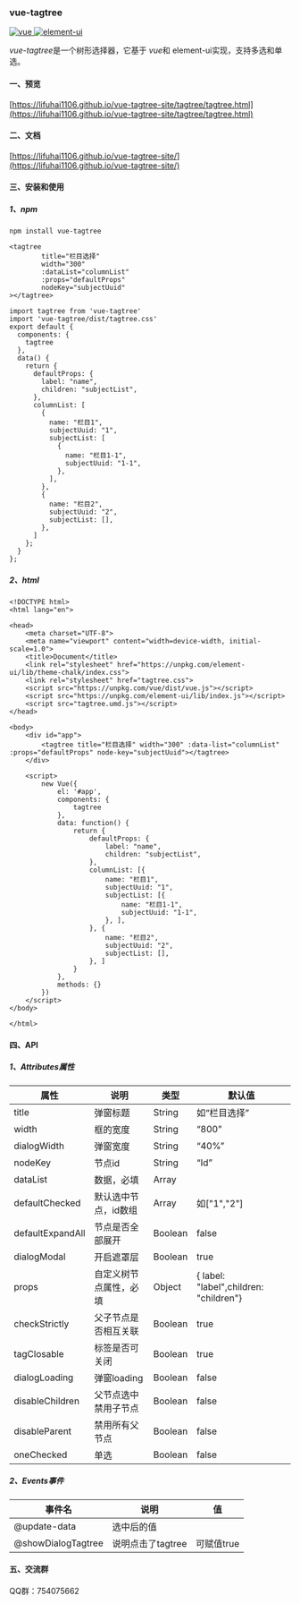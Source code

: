 ### vue-tagtree
<p>
  <a href="https://github.com/vuejs/vue">
    <img src="https://img.shields.io/badge/vue-2.6.11-brightgreen.svg" alt="vue">
  </a>
  <a href="https://github.com/ElemeFE/element">
    <img src="https://img.shields.io/badge/element--ui-2.14.1-brightgreen.svg" alt="element-ui">
  </a>
</p>

*vue*-*tagtree*是一个树形选择器，它基于 *vue*和 element-ui实现，支持多选和单选。

#### 一、预览

[https://lifuhai1106.github.io/vue-tagtree-site/tagtree/tagtree.html](https://lifuhai1106.github.io/vue-tagtree-site/tagtree/tagtree.html)

#### 二、文档

[https://lifuhai1106.github.io/vue-tagtree-site/](https://lifuhai1106.github.io/vue-tagtree-site/)

#### 三、安装和使用

##### 1、npm

```
npm install vue-tagtree

<tagtree 
        title="栏目选择"
        width="300"
        :dataList="columnList"
        :props="defaultProps"
        nodeKey="subjectUuid"
></tagtree>

import tagtree from 'vue-tagtree'
import 'vue-tagtree/dist/tagtree.css'
export default {
  components: {
    tagtree
  },
  data() {
    return {
      defaultProps: {
        label: "name",
        children: "subjectList",
      },
      columnList: [
        {
          name: "栏目1",
          subjectUuid: "1",
          subjectList: [
            {
              name: "栏目1-1",
              subjectUuid: "1-1",
            },
          ],
        },
        {
          name: "栏目2",
          subjectUuid: "2",
          subjectList: [],
        },
      ]
    };
  }
};
```

##### 2、html
```
<!DOCTYPE html>
<html lang="en">

<head>
    <meta charset="UTF-8">
    <meta name="viewport" content="width=device-width, initial-scale=1.0">
    <title>Document</title>
    <link rel="stylesheet" href="https://unpkg.com/element-ui/lib/theme-chalk/index.css">
    <link rel="stylesheet" href="tagtree.css">
    <script src="https://unpkg.com/vue/dist/vue.js"></script>
    <script src="https://unpkg.com/element-ui/lib/index.js"></script>
    <script src="tagtree.umd.js"></script>
</head>

<body>
    <div id="app">
        <tagtree title="栏目选择" width="300" :data-list="columnList" :props="defaultProps" node-key="subjectUuid"></tagtree>
    </div>

    <script>
        new Vue({
            el: '#app',
            components: {
                tagtree
            },
            data: function() {
                return {
                    defaultProps: {
                        label: "name",
                        children: "subjectList",
                    },
                    columnList: [{
                        name: "栏目1",
                        subjectUuid: "1",
                        subjectList: [{
                            name: "栏目1-1",
                            subjectUuid: "1-1",
                        }, ],
                    }, {
                        name: "栏目2",
                        subjectUuid: "2",
                        subjectList: [],
                    }, ]
                }
            },
            methods: {}
        })
    </script>
</body>

</html>
```

#### 四、API

##### 1、Attributes属性

| 属性             | 说明                   | 类型    | 默认值                                 |
| ---------------- | ---------------------- | ------- | -------------------------------------- |
| title            | 弹窗标题               | String  | 如“栏目选择”                           |
| width            | 框的宽度               | String  | “800”                                  |
| dialogWidth      | 弹窗宽度               | String  | “40%”                                  |
| nodeKey          | 节点id                 | String  | “Id”                                   |
| dataList         | 数据，必填             | Array   |                                        |
| defaultChecked   | 默认选中节点，id数组   | Array   | 如["1","2"]                            |
| defaultExpandAll | 节点是否全部展开       | Boolean | false                                  |
| dialogModal      | 开启遮罩层             | Boolean | true                                   |
| props            | 自定义树节点属性，必填 | Object  | { label: "label",children: "children"} |
| checkStrictly    | 父子节点是否相互关联   | Boolean | true                                   |
| tagClosable      | 标签是否可关闭         | Boolean | true                                   |
| dialogLoading    | 弹窗loading            | Boolean | false                                  |
| disableChildren  | 父节点选中禁用子节点   | Boolean | false                                  |
| disableParent    | 禁用所有父节点         | Boolean | false                                  |
| oneChecked       | 单选                   | Boolean | false                                  |

##### 2、Events事件

| 事件名             | 说明              | 值         |
| ------------------ | ----------------- | ---------- |
| @update-data       | 选中后的值        |            |
| @showDialogTagtree | 说明点击了tagtree | 可赋值true |

#### 五、交流群

QQ群：754075662